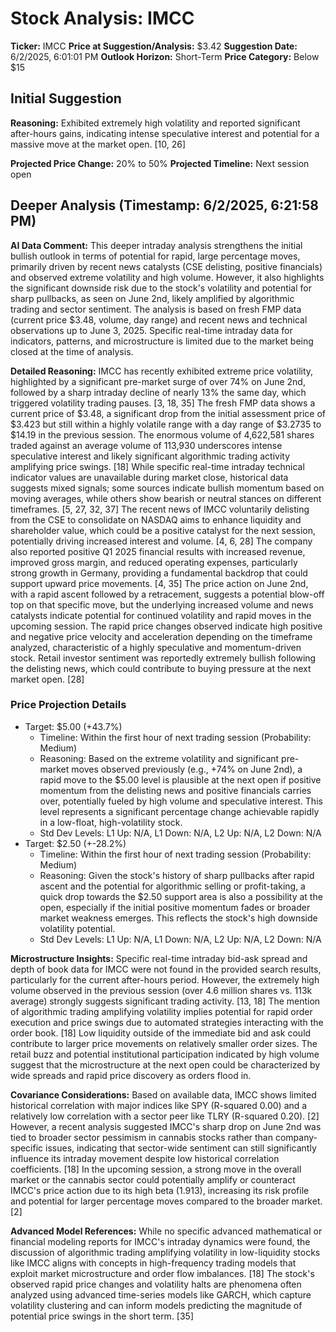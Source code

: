 # Stock Analysis: IMCC

**Ticker:** IMCC
**Price at Suggestion/Analysis:** $3.42
**Suggestion Date:** 6/2/2025, 6:01:01 PM
**Outlook Horizon:** Short-Term
**Price Category:** Below $15

## Initial Suggestion
**Reasoning:**
Exhibited extremely high volatility and reported significant after-hours gains, indicating intense speculative interest and potential for a massive move at the market open. [10, 26]

**Projected Price Change:** 20% to 50%
**Projected Timeline:** Next session open

## Deeper Analysis (Timestamp: 6/2/2025, 6:21:58 PM)

**AI Data Comment:**
This deeper intraday analysis strengthens the initial bullish outlook in terms of potential for rapid, large percentage moves, primarily driven by recent news catalysts (CSE delisting, positive financials) and observed extreme volatility and high volume. However, it also highlights the significant downside risk due to the stock's volatility and potential for sharp pullbacks, as seen on June 2nd, likely amplified by algorithmic trading and sector sentiment. The analysis is based on fresh FMP data (current price $3.48, volume, day range) and recent news and technical observations up to June 3, 2025. Specific real-time intraday data for indicators, patterns, and microstructure is limited due to the market being closed at the time of analysis.

**Detailed Reasoning:**
IMCC has recently exhibited extreme price volatility, highlighted by a significant pre-market surge of over 74% on June 2nd, followed by a sharp intraday decline of nearly 13% the same day, which triggered volatility trading pauses. [3, 18, 35] The fresh FMP data shows a current price of $3.48, a significant drop from the initial assessment price of $3.423 but still within a highly volatile range with a day range of $3.2735 to $14.19 in the previous session. The enormous volume of 4,622,581 shares traded against an average volume of 113,930 underscores intense speculative interest and likely significant algorithmic trading activity amplifying price swings. [18] While specific real-time intraday technical indicator values are unavailable during market close, historical data suggests mixed signals; some sources indicate bullish momentum based on moving averages, while others show bearish or neutral stances on different timeframes. [5, 27, 32, 37] The recent news of IMCC voluntarily delisting from the CSE to consolidate on NASDAQ aims to enhance liquidity and shareholder value, which could be a positive catalyst for the next session, potentially driving increased interest and volume. [4, 6, 28] The company also reported positive Q1 2025 financial results with increased revenue, improved gross margin, and reduced operating expenses, particularly strong growth in Germany, providing a fundamental backdrop that could support upward price movements. [4, 35] The price action on June 2nd, with a rapid ascent followed by a retracement, suggests a potential blow-off top on that specific move, but the underlying increased volume and news catalysts indicate potential for continued volatility and rapid moves in the upcoming session. The rapid price changes observed indicate high positive and negative price velocity and acceleration depending on the timeframe analyzed, characteristic of a highly speculative and momentum-driven stock. Retail investor sentiment was reportedly extremely bullish following the delisting news, which could contribute to buying pressure at the next market open. [28]

### Price Projection Details
- Target: $5.00 (+43.7%)
  - Timeline: Within the first hour of next trading session (Probability: Medium)
  - Reasoning: Based on the extreme volatility and significant pre-market moves observed previously (e.g., +74% on June 2nd), a rapid move to the $5.00 level is plausible at the next open if positive momentum from the delisting news and positive financials carries over, potentially fueled by high volume and speculative interest. This level represents a significant percentage change achievable rapidly in a low-float, high-volatility stock.
  - Std Dev Levels: L1 Up: N/A, L1 Down: N/A, L2 Up: N/A, L2 Down: N/A
- Target: $2.50 (+-28.2%)
  - Timeline: Within the first hour of next trading session (Probability: Medium)
  - Reasoning: Given the stock's history of sharp pullbacks after rapid ascent and the potential for algorithmic selling or profit-taking, a quick drop towards the $2.50 support area is also a possibility at the open, especially if the initial positive momentum fades or broader market weakness emerges. This reflects the stock's high downside volatility potential.
  - Std Dev Levels: L1 Up: N/A, L1 Down: N/A, L2 Up: N/A, L2 Down: N/A

**Microstructure Insights:**
Specific real-time intraday bid-ask spread and depth of book data for IMCC were not found in the provided search results, particularly for the current after-hours period. However, the extremely high volume observed in the previous session (over 4.6 million shares vs. 113k average) strongly suggests significant trading activity. [13, 18] The mention of algorithmic trading amplifying volatility implies potential for rapid order execution and price swings due to automated strategies interacting with the order book. [18] Low liquidity outside of the immediate bid and ask could contribute to larger price movements on relatively smaller order sizes. The retail buzz and potential institutional participation indicated by high volume suggest that the microstructure at the next open could be characterized by wide spreads and rapid price discovery as orders flood in.

**Covariance Considerations:**
Based on available data, IMCC shows limited historical correlation with major indices like SPY (R-squared 0.00) and a relatively low correlation with a sector peer like TLRY (R-squared 0.20). [2] However, a recent analysis suggested IMCC's sharp drop on June 2nd was tied to broader sector pessimism in cannabis stocks rather than company-specific issues, indicating that sector-wide sentiment can still significantly influence its intraday movement despite low historical correlation coefficients. [18] In the upcoming session, a strong move in the overall market or the cannabis sector could potentially amplify or counteract IMCC's price action due to its high beta (1.913), increasing its risk profile and potential for larger percentage moves compared to the broader market. [2]

**Advanced Model References:**
While no specific advanced mathematical or financial modeling reports for IMCC's intraday dynamics were found, the discussion of algorithmic trading amplifying volatility in low-liquidity stocks like IMCC aligns with concepts in high-frequency trading models that exploit market microstructure and order flow imbalances. [18] The stock's observed rapid price changes and volatility halts are phenomena often analyzed using advanced time-series models like GARCH, which capture volatility clustering and can inform models predicting the magnitude of potential price swings in the short term. [35]

